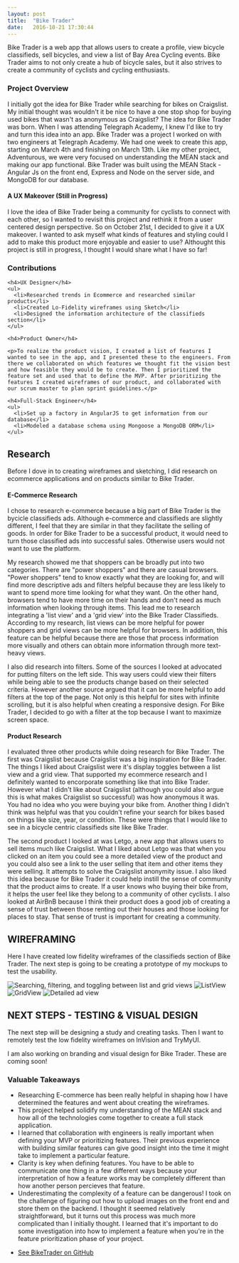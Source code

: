 ```yaml
---
layout: post
title:  "Bike Trader"
date:   2016-10-21 17:30:44
---
```


Bike Trader is a web app that allows users to create a profile, view bicycle classifieds, sell bicycles, and view a list of Bay Area Cycling events. Bike Trader aims to not only create a hub of bicycle sales, but it also strives to create a community of cyclists and cycling enthusiasts.

<div class="center">

  <h3>Project Overview</h3>
  <p>I initially got the idea for Bike Trader while searching for bikes on Craigslist. My initial thought was wouldn't it be nice to have a one stop shop for buying used bikes that wasn't as anonymous as Craigslist? The idea for Bike Trader was born. When I was attending Telegraph Academy, I knew I'd like to try and turn this idea into an app. Bike Trader was a project I worked on with two engineers at Telegraph Academy. We had one week to create this app, starting on March 4th and finishing on March 13th. Like my other project, Adventurous, we were very focused on understanding the MEAN stack and making our app functional. Bike Trader was built using the MEAN Stack - Angular Js on the front end, Express and Node on the server side, and MongoDB for our database.</p>

  <h4>A UX Makeover (Still in Progress)</h4>
  <p>I love the idea of Bike Trader being a community for cyclists to connect with each other, so I wanted to revisit this project and rethink it from a user centered design perspective. So on October 21st, I decided to give it a UX makeover. I wanted to ask myself what kinds of features and styling could I add to make this product more enjoyable and easier to use? Althought this project is still in progress, I thought I would share what I have so far!</p>
</div>

<div class="container">

  <div class="center">
    <h3>Contributions</h3>

    <h4>UX Designer</h4>
    <ul>
      <li>Researched trends in Ecommerce and researched similar products</li>
      <li>Created Lo-Fidelity wireframes using Sketch</li>
      <li>Designed the information architecture of the classifieds section</li>
    </ul>

    <h4>Product Owner</h4>

    <p>To realize the product vision, I created a list of features I wanted to see in the app, and I presented these to the engineers. From there we collaborated on which features we thought fit the vision best and how feasible they would be to create. Then I prioritized the feature set and used that to define the MVP. After prioritizing the features I created wireframes of our product, and collaborated with our scrum master to plan sprint guidelines.</p>

    <h4>Full-Stack Engineer</h4>
    <ul>
      <li>Set up a factory in AngularJS to get information from our database</li>
      <li>Modeled a database schema using Mongoose a MongoDB ORM</li>
    </ul>

  </div>
</div>

<div class="center">
  <h2>Research</h2>
  <p>Before I dove in to creating wireframes and sketching, I did research on ecommerce applications and on products similar to Bike Trader.</p>

  <h4>E-Commerce Research</h4>
  <p>I chose to research e-commerce because a big part of Bike Trader is the bycicle classifieds ads. Although e-commerce and classifieds are slightly different, I feel that they are similar in that they facilitate the selling of goods. In order for Bike Trader to be a successful product, it would need to turn those classified ads into successful sales. Otherwise users would not want to use the platform.</p>
  <p>My research showed me that shoppers can be broadly put into two categories. There are "power shoppers" and there are casual browsers. "Power shoppers" tend to know exactly what they are looking for, and will find more descriptive ads and filters helpful because they are less likely to want to spend more time looking for what they want. On the other hand, browsers tend to have more time on their hands and don't need as much information when looking through items. This lead me to research integrating a 'list view' and a 'grid view' into the Bike Trader Classifieds. According to my research, list views can be more helpful for power shoppers and grid views can be more helpful for browsers. In addition, this feature can be helpful because there are those that process information more visually and others can obtain more information through more text-heavy views. </p>
  <p>I also did research into filters. Some of the sources I looked at advocated for putting filters on the left side. This way users could view their filters while being able to see the products change based on their selected criteria. However another source argued that it can be more helpful to add filters at the top of the page. Not only is this helpful for sites with infinite scrolling, but it is also helpful when creating a responsive design. For Bike Trader, I decided to go with a filter at the top because I want to maximize screen space.</p>

  <h4>Product Research</h4>
  <p>I evaluated three other products while doing research for Bike Trader. The first was Craigslist because Craigslist was a big inspiration for Bike Trader. The things I liked about Craigslist were it's display toggles between a list view and a grid view. That supported my ecommerce research and I definitely wanted to encorporate something like that into Bike Trader. However what I didn't like about Craigslist (although you could also argue this is what makes Craigslist so successful) was how anonymous it was. You had no idea who you were buying your bike from. Another thing I didn't think was helpful was that you couldn't refine your search for bikes based on things like size, year, or condition. These were things that I would like to see in a bicycle centric classifieds site like Bike Trader.</p>
  <p>The second product I looked at was Letgo, a new app that allows users to sell items much like Craigslist. What I liked about Letgo was that when you clicked on an item you could see a more detailed view of the product and you could also see a link to the user selling that item and other items they were selling. It attempts to solve the Craigslist anonymity issue. I also liked this idea because for Bike Trader it could help instill the sense of community that the product aims to create. If a user knows who buying their bike from, it helps the user feel like they belong to a community of other cyclists. I also looked at AirBnB because I think their product does a good job of creating a sense of trust between those renting out their houses and those looking for places to stay. That sense of trust is important for creating a community.</p>
</div>

<div class="center">
  <h2>WIREFRAMING</h2>
  <p>Here I have created low fidelity wireframes of the classifieds section of Bike Trader. The next step is going to be creating a prototype of my mockups to test the usability.</p>
  <img src="{{site.baseurl}}/images/SearchingFiltering.svg" alt="Searching, filtering, and toggling between list and grid views"/>
  <img src="{{site.baseurl}}/images/ListView.svg" alt="ListView"/>
  <img src="{{site.baseurl}}/images/GridView.svg" alt="GridView"/>
  <img src="{{site.baseurl}}/images/DetailedAdView.svg" alt="Detailed ad view"/>
</div>

<div class="center">
  <h2>NEXT STEPS - TESTING & VISUAL DESIGN</h2>
  <p>The next step will be designing a study and creating tasks. Then I want to remotely test the low fidelity wireframes on InVision and TryMyUI.</p>

  <p>I am also working on branding and visual design for Bike Trader. These are coming soon!</p>
</div>

<div class="center">
 <h3> Valuable Takeaways </h3>
</div>
<ul>
    <li>Researching E-commerce has been really helpful in shaping how I have determined the features and went about creating the wireframes.</li>
    <li>This project helped solidify my understanding of the MEAN stack and how all of the technologies come together to create a full stack application.</li>
    <li>I learned that collaboration with engineers is really important when defining your MVP or prioritizing features. Their previous experience with building similar features can give good insight into the time it might take to implement a particular feature.</li>
    <li>Clarity is key when defining features. You have to be able to communicate one thing in a few different ways because your interpretation of how a feature works may be completely different than how another person percieves that feature.</li>
    <li>Underestimating the complexity of a feature can be dangerous! I took on the challenge of figuring out how to upload images on the front end and store them on the backend. I thought it seemed relatively straightforward, but it turns out this process was much more complicated than I initially thought. I learned that it's important to do some investigation into how to implement a feature when you're in the feature prioritization phase of your project.</li>
 </ul>


<div class="center">
  <ul class="actions">
  <!-- button to view prototype on invision -->
<!--     <li><a href="{{ site.baseurl }}/portfolio.html" class="button big special">Checkout More of My Work</a></li> -->
    <li><a href="https://github.com/picnicsummit/biketrader" class="button big alt">See BikeTrader on GitHub</a></li>
  </ul>
</div>